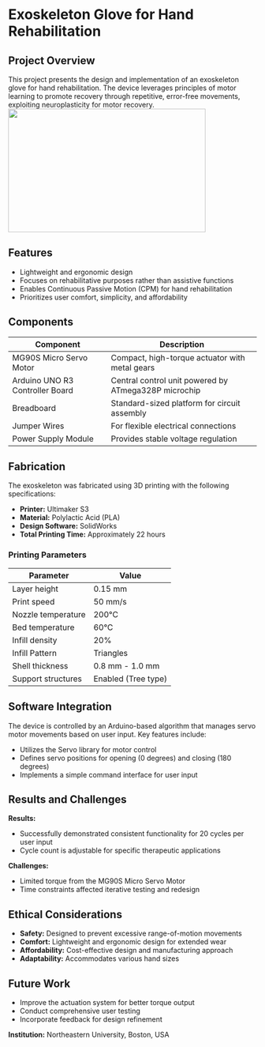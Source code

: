 # Exoskeleton Glove for Hand Rehabilitation

## Project Overview

This project presents the design and implementation of an exoskeleton glove for hand rehabilitation. The device leverages principles of motor learning to promote recovery through repetitive, error-free movements, exploiting neuroplasticity for motor recovery.
<img src="/Glove.gif" width="400" height="250"/>
## Features

- Lightweight and ergonomic design
- Focuses on rehabilitative purposes rather than assistive functions
- Enables Continuous Passive Motion (CPM) for hand rehabilitation
- Prioritizes user comfort, simplicity, and affordability

## Components

| Component | Description |
|-----------|-------------|
| MG90S Micro Servo Motor | Compact, high-torque actuator with metal gears |
| Arduino UNO R3 Controller Board | Central control unit powered by ATmega328P microchip |
| Breadboard | Standard-sized platform for circuit assembly |
| Jumper Wires | For flexible electrical connections |
| Power Supply Module | Provides stable voltage regulation |

## Fabrication

The exoskeleton was fabricated using 3D printing with the following specifications:

- **Printer:** Ultimaker S3
- **Material:** Polylactic Acid (PLA)
- **Design Software:** SolidWorks
- **Total Printing Time:** Approximately 22 hours

### Printing Parameters

| Parameter | Value |
|-----------|-------|
| Layer height | 0.15 mm |
| Print speed | 50 mm/s |
| Nozzle temperature | 200°C |
| Bed temperature | 60°C |
| Infill density | 20% |
| Infill Pattern | Triangles |
| Shell thickness | 0.8 mm - 1.0 mm |
| Support structures | Enabled (Tree type) |

## Software Integration

The device is controlled by an Arduino-based algorithm that manages servo motor movements based on user input. Key features include:

- Utilizes the Servo library for motor control
- Defines servo positions for opening (0 degrees) and closing (180 degrees)
- Implements a simple command interface for user input

## Results and Challenges

**Results:**
- Successfully demonstrated consistent functionality for 20 cycles per user input
- Cycle count is adjustable for specific therapeutic applications

**Challenges:**
- Limited torque from the MG90S Micro Servo Motor
- Time constraints affected iterative testing and redesign

## Ethical Considerations

- **Safety:** Designed to prevent excessive range-of-motion movements
- **Comfort:** Lightweight and ergonomic design for extended wear
- **Affordability:** Cost-effective design and manufacturing approach
- **Adaptability:** Accommodates various hand sizes

## Future Work

- Improve the actuation system for better torque output
- Conduct comprehensive user testing
- Incorporate feedback for design refinement

**Institution:** Northeastern University, Boston, USA
